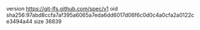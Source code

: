 version https://git-lfs.github.com/spec/v1
oid sha256:97abd8ccfa7af395a6065a7eda6dd6017d06f6c0d0c4a0cfa2a0122ce3494a44
size 36839

